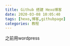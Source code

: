 ```yaml
---
title: Github 搭建 Hexo博客
date: 2020-03-08 10:05:40
tags: [hexo,博客,githubpage]
categories: 教程
---
```



之前用wordpress